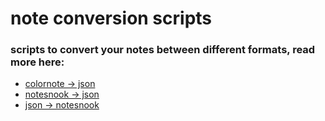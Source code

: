 # note conversion scripts

### scripts to convert your notes between different formats, read more here:
- [colornote → json](https://github.com/julius-boettger/note-conversion-scripts/tree/main/colornote-to-json)
- [notesnook → json](https://github.com/julius-boettger/note-conversion-scripts/tree/main/notesnook-to-json)
- [json → notesnook](https://github.com/julius-boettger/note-conversion-scripts/tree/main/json-to-notesnook)